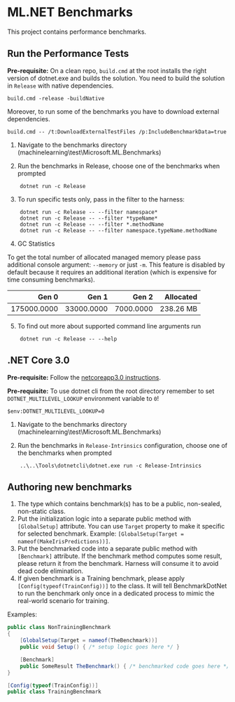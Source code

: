 # ML.NET Benchmarks

This project contains performance benchmarks.

## Run the Performance Tests

**Pre-requisite:** On a clean repo, `build.cmd` at the root installs the right version of dotnet.exe and builds the solution. You need to build the solution in `Release` with native dependencies. 

    build.cmd -release -buildNative
    
Moreover, to run some of the benchmarks you have to download external dependencies.

    build.cmd -- /t:DownloadExternalTestFiles /p:IncludeBenchmarkData=true

1. Navigate to the benchmarks directory (machinelearning\test\Microsoft.ML.Benchmarks)

2. Run the benchmarks in Release, choose one of the benchmarks when prompted

```log
    dotnet run -c Release
```
   
3. To run specific tests only, pass in the filter to the harness:

```log
    dotnet run -c Release -- --filter namespace*
    dotnet run -c Release -- --filter *typeName*
    dotnet run -c Release -- --filter *.methodName
    dotnet run -c Release -- --filter namespace.typeName.methodName
```

4. GC Statistics

To get the total number of allocated managed memory please pass additional console argument: `--memory` or just `-m`. This feature is disabled by default because it requires an additional iteration (which is expensive for time consuming benchmarks).

|       Gen 0 |      Gen 1 |     Gen 2 | Allocated |
|------------:|-----------:|----------:|----------:|
| 175000.0000 | 33000.0000 | 7000.0000 | 238.26 MB |

5. To find out more about supported command line arguments run

```log
    dotnet run -c Release -- --help
```

## .NET Core 3.0

**Pre-requisite:** Follow the [netcoreapp3.0 instructions](../../docs/building/netcoreapp3.0-instructions.md).

**Pre-requisite:** To use dotnet cli from the root directory remember to set `DOTNET_MULTILEVEL_LOOKUP` environment variable to `0`!

    $env:DOTNET_MULTILEVEL_LOOKUP=0

1. Navigate to the benchmarks directory (machinelearning\test\Microsoft.ML.Benchmarks)

2. Run the benchmarks in `Release-Intrinsics` configuration, choose one of the benchmarks when prompted

```log
    ..\..\Tools\dotnetcli\dotnet.exe run -c Release-Intrinsics
```
## Authoring new benchmarks

1. The type which contains benchmark(s) has to be a public, non-sealed, non-static class.
2. Put the initialization logic into a separate public method with `[GlobalSetup]` attribute. You can use `Target` property to make it specific for selected benchmark. Example: `[GlobalSetup(Target = nameof(MakeIrisPredictions))]`.
3. Put the benchmarked code into a separate public method with `[Benchmark]` attribute. If the benchmark method computes some result, please return it from the benchmark. Harness will consume it to avoid dead code elimination. 
4. If given benchmark is a Training benchmark, please apply `[Config(typeof(TrainConfig))]` to the class. It will tell BenchmarkDotNet to run the benchmark only once in a dedicated process to mimic the real-world scenario for training.

Examples:

```cs
public class NonTrainingBenchmark
{
    [GlobalSetup(Target = nameof(TheBenchmark))]
    public void Setup() { /* setup logic goes here */ }

    [Benchmark]
    public SomeResult TheBenchmark() { /* benchmarked code goes here */  }
}

[Config(typeof(TrainConfig))]
public class TrainingBenchmark
```
